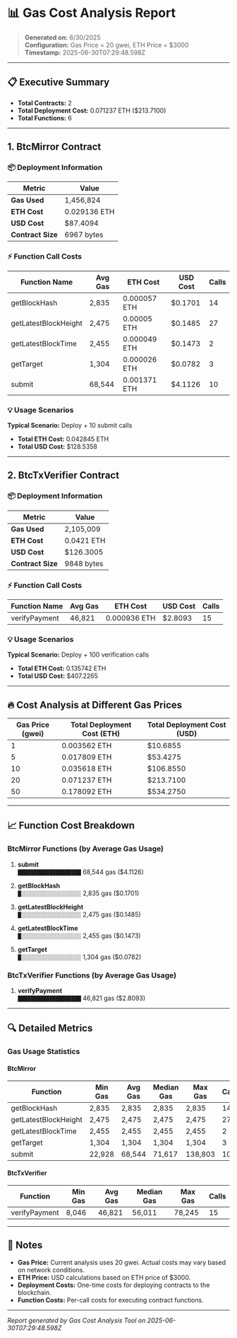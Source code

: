 # 📊 Gas Cost Analysis Report

> **Generated on:** 6/30/2025  
> **Configuration:** Gas Price = 20 gwei, ETH Price = $3000  
> **Timestamp:** 2025-06-30T07:29:48.598Z

---

## 📋 Executive Summary

- **Total Contracts:** 2
- **Total Deployment Cost:** 0.071237 ETH ($213.7100)
- **Total Functions:** 6

---

## 1. BtcMirror Contract

### 📦 Deployment Information

| Metric | Value |
|--------|-------|
| **Gas Used** | 1,456,824 |
| **ETH Cost** | 0.029136 ETH |
| **USD Cost** | $87.4094 |
| **Contract Size** | 6967 bytes |

### ⚡ Function Call Costs

| Function Name | Avg Gas | ETH Cost | USD Cost | Calls |
|---------------|---------|----------|----------|-------|
| getBlockHash | 2,835 | 0.000057 ETH | $0.1701 | 14 |
| getLatestBlockHeight | 2,475 | 0.00005 ETH | $0.1485 | 27 |
| getLatestBlockTime | 2,455 | 0.000049 ETH | $0.1473 | 2 |
| getTarget | 1,304 | 0.000026 ETH | $0.0782 | 3 |
| submit | 68,544 | 0.001371 ETH | $4.1126 | 10 |

### 💡 Usage Scenarios

**Typical Scenario:** Deploy + 10 submit calls
- **Total ETH Cost:** 0.042845 ETH
- **Total USD Cost:** $128.5358

---

## 2. BtcTxVerifier Contract

### 📦 Deployment Information

| Metric | Value |
|--------|-------|
| **Gas Used** | 2,105,009 |
| **ETH Cost** | 0.0421 ETH |
| **USD Cost** | $126.3005 |
| **Contract Size** | 9848 bytes |

### ⚡ Function Call Costs

| Function Name | Avg Gas | ETH Cost | USD Cost | Calls |
|---------------|---------|----------|----------|-------|
| verifyPayment | 46,821 | 0.000936 ETH | $2.8093 | 15 |

### 💡 Usage Scenarios

**Typical Scenario:** Deploy + 100 verification calls
- **Total ETH Cost:** 0.135742 ETH
- **Total USD Cost:** $407.2265

---

## 🔥 Cost Analysis at Different Gas Prices

| Gas Price (gwei) | Total Deployment Cost (ETH) | Total Deployment Cost (USD) |
|------------------|------------------------------|------------------------------|
| 1 | 0.003562 ETH | $10.6855 |
| 5 | 0.017809 ETH | $53.4275 |
| 10 | 0.035618 ETH | $106.8550 |
| 20 | 0.071237 ETH | $213.7100 |
| 50 | 0.178092 ETH | $534.2750 |

---

## 📈 Function Cost Breakdown

### BtcMirror Functions (by Average Gas Usage)

1. **submit**  
   `████████████████████` 68,544 gas ($4.1126)

2. **getBlockHash**  
   `█░░░░░░░░░░░░░░░░░░░` 2,835 gas ($0.1701)

3. **getLatestBlockHeight**  
   `█░░░░░░░░░░░░░░░░░░░` 2,475 gas ($0.1485)

4. **getLatestBlockTime**  
   `█░░░░░░░░░░░░░░░░░░░` 2,455 gas ($0.1473)

5. **getTarget**  
   `█░░░░░░░░░░░░░░░░░░░` 1,304 gas ($0.0782)

### BtcTxVerifier Functions (by Average Gas Usage)

1. **verifyPayment**  
   `████████████████████` 46,821 gas ($2.8093)

---

## 🔍 Detailed Metrics

### Gas Usage Statistics

#### BtcMirror

| Function | Min Gas | Avg Gas | Median Gas | Max Gas | Calls |
|----------|---------|---------|------------|---------|-------|
| getBlockHash | 2,835 | 2,835 | 2,835 | 2,835 | 14 |
| getLatestBlockHeight | 2,475 | 2,475 | 2,475 | 2,475 | 27 |
| getLatestBlockTime | 2,455 | 2,455 | 2,455 | 2,455 | 2 |
| getTarget | 1,304 | 1,304 | 1,304 | 1,304 | 3 |
| submit | 22,928 | 68,544 | 71,617 | 138,803 | 10 |

#### BtcTxVerifier

| Function | Min Gas | Avg Gas | Median Gas | Max Gas | Calls |
|----------|---------|---------|------------|---------|-------|
| verifyPayment | 8,046 | 46,821 | 56,011 | 78,245 | 15 |

---

## 📝 Notes

- **Gas Price:** Current analysis uses 20 gwei. Actual costs may vary based on network conditions.
- **ETH Price:** USD calculations based on ETH price of $3000.
- **Deployment Costs:** One-time costs for deploying contracts to the blockchain.
- **Function Costs:** Per-call costs for executing contract functions.

---

*Report generated by Gas Cost Analysis Tool on 2025-06-30T07:29:48.598Z*
